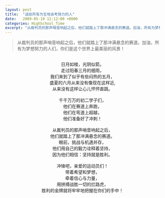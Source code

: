 ```yaml
---
layout: post
title:  "送给所有为生地会考努力的人"
date:   2009-05-10 12:12:00 +0000
categories: HighSchool_Time
excerpt: "从裁判员的那声哨音响起之后，他们就踏上了那冲满悬念的赛道。加油，所有为梦想努力的人们，你们是这个世界上最美丽的风景"
---
```


<div>
<blockquote class='quote-style'>
从裁判员的那声哨音响起之后，他们就踏上了那冲满悬念的赛道。加油，所有为梦想努力的人们，你们是这个世界上最美丽的风景！
</blockquote>
</div>

<div align='center'>
<br>
日月如梭，光阴似箭。 <br>
走过阳春三月的细雨， <br>
我们来到了似乎有些闷热的五月， <br>
盛夏的六月从来没有像现在这样近, <br>
从来没有这样让心儿怦怦直跳。 <br>
<br>
千千万万的初二学子们， <br>
他们在赛道上奔跑， <br>
他们在弯道上超越， <br>
他们准备好了冲刺！ <br>
<br>
从裁判员的那声哨音响起之后， <br>
他们就踏上了那冲满悬念的赛道。 <br>
眼前，挑战与机遇并存， <br>
他们用自己的毅力诠释着坚持， <br>
因为他们相信：坚持就是胜利。 <br>
<br>
冲锋吧，亲爱的运动员们！ <br>
带着希望和梦想， <br>
牵着信心与力量， <br>
用拼搏战胜一切的拦路虎， <br>
胜利的金牌就将牢牢地把握在你们的手中！<br>
</div>